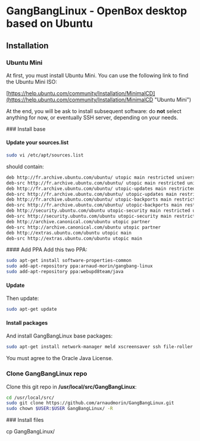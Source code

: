 # GangBangLinux - OpenBox desktop based on Ubuntu

## Installation

### Ubuntu Mini

At first, you must install Ubuntu Mini. You can use the following link to find the Ubuntu Mini ISO:

[https://help.ubuntu.com/community/Installation/MinimalCD](https://help.ubuntu.com/community/Installation/MinimalCD "Ubuntu Mini")

At the end, you will be ask to install subsequent software: do **not** select anything for now, or eventually SSH server, depending on your needs.

### Install base

#### Update your sources.list

```bash
sudo vi /etc/apt/sources.list
```

should contain:

```bash
deb http://fr.archive.ubuntu.com/ubuntu/ utopic main restricted universe multiverse
deb-src http://fr.archive.ubuntu.com/ubuntu/ utopic main restricted universe multiverse
deb http://fr.archive.ubuntu.com/ubuntu/ utopic-updates main restricted universe multiverse
deb-src http://fr.archive.ubuntu.com/ubuntu/ utopic-updates main restricted universe multiverse
deb http://fr.archive.ubuntu.com/ubuntu/ utopic-backports main restricted universe multiverse
deb-src http://fr.archive.ubuntu.com/ubuntu/ utopic-backports main restricted universe multiverse
deb http://security.ubuntu.com/ubuntu utopic-security main restricted universe multiverse
deb-src http://security.ubuntu.com/ubuntu utopic-security main restricted universe multiverse
deb http://archive.canonical.com/ubuntu utopic partner
deb-src http://archive.canonical.com/ubuntu utopic partner
deb http://extras.ubuntu.com/ubuntu utopic main
deb-src http://extras.ubuntu.com/ubuntu utopic main
```

#### Add PPA
Add this two PPA:

```bash
sudo apt-get install software-properties-common
sudo add-apt-repository ppa:arnaud-morin/gangbang-linux
sudo add-apt-repository ppa:webupd8team/java
```

#### Update
Then update:

```bash
sudo apt-get update
```

#### Install packages
And install GangBangLinux base packages:

```bash
sudo apt-get install network-manager meld xscreensaver ssh file-roller gksu viewnior xfce4-screenshooter pavucontrol gstreamer1.0-plugins-bad xfburn libav-tools galculator evince libreoffice inkscape gparted unetbootin mbr arandr system-config-printer-gnome synaptic xfce4-battery-plugin xinit openbox xdm tint2 terminator git nitrogen pcmanfm geany vlc htop suckless-tools gimp chromium-browser firefox thunderbird gstreamer0.10-nice gstreamer0.10-plugins-base gstreamer0.10-plugins-good gstreamer0.10-x pidgin filezilla transmission gmrun lxappearance lxde-icon-theme xfce4-power-manager xfce4-notifyd xfce4-volumed conky cups language-pack-en language-pack-en-base language-pack-fr language-pack-fr-base language-pack-gnome-en language-pack-gnome-en-base language-pack-gnome-fr language-pack-gnome-fr-base obmenu oneko pnmixer xterm zenity oracle-java8-installer adobe-flashplugin vim
```

You must agree to the Oracle Java License.

### Clone GangBangLinux repo

Clone this git repo in **/usr/local/src/GangBangLinux**:

```bash
cd /usr/local/src/
sudo git clone https://github.com/arnaudmorin/GangBangLinux.git
sudo chown $USER:$USER GangBangLinux/ -R
```

### Install files

cp GangBangLinux/


